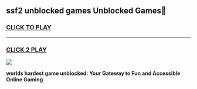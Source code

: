 
## ssf2 unblocked games Unblocked Games👋
<h3>
<a href="https://premium.freeplayer.one?title=ssf2_unblocked_games&ref=16F">CLICK TO PLAY</a></h3>
<hr>

<h3>
<a href="https://premium.freeplayer.one?title=ssf2_unblocked_games&ref=16F">CLICK 2 PLAY</a>
  
</h3>

<a href="https://premium.freeplayer.one?title=ssf2_unblocked_games&ref=16F/"><img src="https://clearcache.store/games.png"></a>


**worlds hardest game unblocked: Your Gateway to Fun and Accessible Online Gaming**
